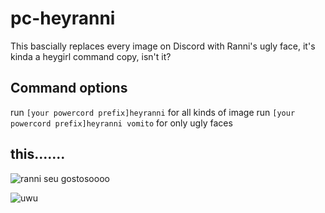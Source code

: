 # pc-heyranni
This bascially replaces every image on Discord with Ranni's ugly face, it's kinda a heygirl command copy, isn't it?
## Command options
run `[your powercord prefix]heyranni` for all kinds of image
run `[your powercord prefix]heyranni vomito` for only ugly faces
## this.......
![ranni seu gostosoooo](https://i.imgur.com/amHxKLw.png)

![uwu](https://i.imgur.com/vJVgf6S.png)